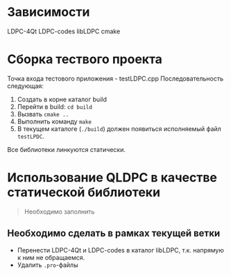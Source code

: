 # Зависимости

LDPC-4Qt LDPC-codes libLDPC cmake

# Сборка тествого проекта

Точка входа тестового приложения - testLDPC.cpp
Последовательность следующая:

1. Создать в корне каталог build
2. Перейти в build: `cd build`
3. Вызвать `cmake ..`
4. Выполнить команду `make`
5. В текущем каталоге (`./build`) должен появиться исполняемый файл `testLPDC`.

Все библиотеки линкуются статически.

# Использование QLDPC в качестве статической библиотеки

> Необходимо заполнить

## Необходимо сделать в рамках текущей ветки

* Перенести LDPC-4Qt и LDPC-codes в каталог libLDPC, т.к. напрямую к ним не обращаемся.
* Удалить `.pro`-файлы
